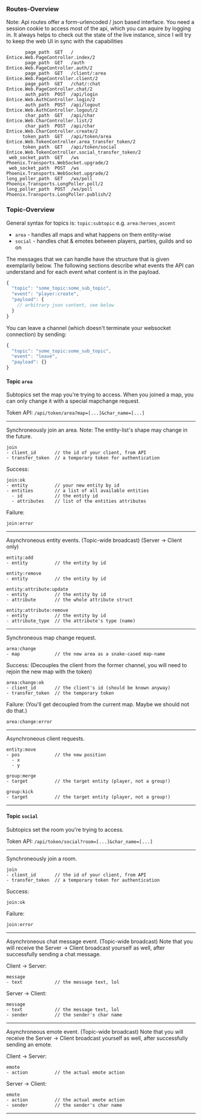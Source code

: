 ### Routes-Overview

Note: Api routes offer a form-urlencoded / json based interface. You need a session cookie to
access most of the api, which you can aquire by logging in. It always helps to check out the
state of the live instance, since I will try to keep the web UI in sync with the capabilities

```
       page_path  GET   /                  Entice.Web.PageController.index/2
       page_path  GET   /auth              Entice.Web.PageController.auth/2
       page_path  GET   /client/:area      Entice.Web.PageController.client/2
       page_path  GET   /chat/:chat        Entice.Web.PageController.chat/2
       auth_path  POST  /api/login         Entice.Web.AuthController.login/2
       auth_path  POST  /api/logout        Entice.Web.AuthController.logout/2
       char_path  GET   /api/char          Entice.Web.CharController.list/2
       char_path  POST  /api/char          Entice.Web.CharController.create/2
      token_path  GET   /api/token/area    Entice.Web.TokenController.area_transfer_token/2
      token_path  GET   /api/token/social  Entice.Web.TokenController.social_transfer_token/2
 web_socket_path  GET   /ws                Phoenix.Transports.WebSocket.upgrade/2
 web_socket_path  POST  /ws                Phoenix.Transports.WebSocket.upgrade/2
long_poller_path  GET   /ws/poll           Phoenix.Transports.LongPoller.poll/2
long_poller_path  POST  /ws/poll           Phoenix.Transports.LongPoller.publish/2

```

### Topic-Overview

General syntax for topics is: `topic:subtopic` e.g. `area:heroes_ascent`

- `area` - handles all maps and what happens on them entity-wise
- `social` - handles chat & emotes between players, parties, guilds and so on

The messages that we can handle have the structure that is given exemplarily below.
The following sections describe what events the API can understand and for each event what content is in the payload.

```Javascript
{
  "topic": "some_topic:some_sub_topic",
  "event": "player:create",
  "payload": {
    // arbitrary json content, see below
  }
}
```

You can leave a channel (which doesn't terminate your websocket connection) by sending:

```Javascript
{
  "topic": "some_topic:some_sub_topic",
  "event": "leave",
  "payload": {}
}
```

#### Topic `area`

Subtopics set the map you're trying to access. When you joined a map, you can only change it with a special mapchange request.

Token API: `/api/token/area?map=[...]&char_name=[...]`

---

Synchroneously join an area.
Note: The entity-list's shape may change in the future.

```
join
- client_id       // the id of your client, from API
- transfer_token  // a temporary token for authentication
```

Success:

```
join:ok
- entity          // your new entity by id
- entities        // a list of all available entities
  - id            // the entity id
  - attributes    // list of the entities attributes
```

Failure:

```
join:error
```

---

Asynchroneous entity events. (Topic-wide broadcast)
(Server -> Client only)

```
entity:add
- entity          // the entity by id
```

```
entity:remove
- entity          // the entity by id
```

```
entity:attribute:update
- entity          // the entity by id
- attribute       // the whole attribute struct
```

```
entity:attribute:remove
- entity          // the entity by id
- attribute_type  // the attribute's type (name)
```

---

Synchroneous map change request.

```
area:change
- map             // the new area as a snake-cased map-name
```

Success: (Decouples the client from the former channel,
you will need to rejoin the new map with the token)

```
area:change:ok
- client_id       // the client's id (should be known anyway)
- transfer_token  // the temporary token
```

Failure: (You'll get decoupled from the current map. Maybe we should not do that.)

```
area:change:error
```

---

Asynchroneous client requests.

```
entity:move
- pos             // the new position
  - x
  - y
```

```
group:merge
- target          // the target entity (player, not a group!)
```

```
group:kick
- target          // the target entity (player, not a group!)
```

---


#### Topic `social`

Subtopics set the room you're trying to access.

Token API: `/api/token/social?room=[...]&char_name=[...]`

---

Synchroneously join a room.

```
join
- client_id       // the id of your client, from API
- transfer_token  // a temporary token for authentication
```

Success:

```
join:ok
```

Failure:

```
join:error
```

---

Asynchroneous chat message event. (Topic-wide broadcast)
Note that you will receive the Server -> Client broadcast yourself as well,
after successfully sending a chat message.

Client -> Server:

```
message
- text            // the message text, lol
```

Server -> Client:

```
message
- text            // the message text, lol
- sender          // the sender's char name
```

---

Asynchroneous emote event. (Topic-wide broadcast)
Note that you will receive the Server -> Client broadcast yourself as well,
after successfully sending an emote.

Client -> Server:

```
emote
- action          // the actual emote action
```

Server -> Client:

```
emote
- action          // the actual emote action
- sender          // the sender's char name
```

---

